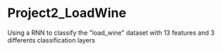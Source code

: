 # Project2_LoadWine
Using a RNN to classify the "load_wine" dataset with 13 features and 3 differents classification layers
